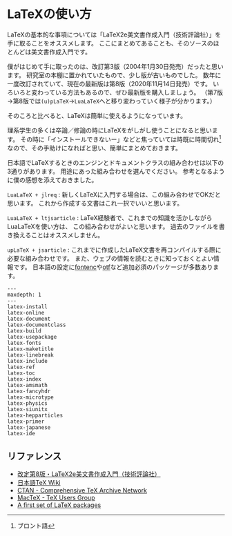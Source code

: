 # LaTeXの使い方

LaTeXの基本的な事項については「LaTeX2e美文書作成入門（技術評論社）」を
手に取ることをオススメします。
ここにまとめてあることも、そのソースのほとんどは美文書作成入門です。

僕がはじめて手に取ったのは、改訂第3版（2004年1月30日発売）だったと思います。
研究室の本棚に置かれていたもので、少し版が古いものでした。
数年に一度改訂されていて、現在の最新版は第8版（2020年11月14日発売）です。
いろいろと変わっている方法もあるので、ぜひ最新版を購入しましょう。
（第7版→第8版では``(u)pLaTeX``→``LuaLaTeX``へと移り変わっていく様子が分かります。）

そのころと比べると、LaTeXは簡単に使えるようになっています。

理系学生の多くは卒論／修論の時にLaTeXをがしがし使うことになると思います。
その時に「インストールできないー」などと焦っていては時既に時間切れ[^bronto]
なので、その手助けになればと思い、簡単にまとめておきます。

[^bronto]: ブロント語



日本語でLaTeXするときのエンジンとドキュメントクラスの組み合わせは以下の3通りがあります。
用途にあった組み合わせを選んでください。
参考となるように僕の感想を添えておきました。

``LuaLaTeX + jlreq``
:   新しくLaTeXに入門する場合は、この組み合わせでOKだと思います。
    これから作成する文書はこれ一択でいいと思います。

``LuaLaTeX + ltjsarticle``
:   LaTeX経験者で、これまでの知識を活かしながらLuaLaTeXを使い方は、
    この組み合わせがよいと思います。
    過去のファイルを書き換えることはオススメしません。

``upLaTeX + jsarticle``
:   これまでに作成したLaTeX文書を再コンパイルする際に必要な組み合わせです。
    また、ウェブの情報を読むときに知っておくとよい情報です。
    日本語の設定に[fontenc](./latex-fontenc.md)や[otf](./latex-otf.md)など追加必須のパッケージが多数あります。



```{toctree}
---
maxdepth: 1
---
latex-install
latex-online
latex-document
latex-documentclass
latex-build
latex-usepackage
latex-fonts
latex-maketitle
latex-linebreak
latex-include
latex-ref
latex-toc
latex-index
latex-amsmath
latex-fancyhdr
latex-microtype
latex-physics
latex-siunitx
latex-hepparticles
latex-primer
latex-japanese
latex-ide
```

## リファレンス

- [改定第8版・LaTeX2e美文書作成入門（技術評論社）](https://gihyo.jp/book/2020/978-4-297-11712-2)
- [日本語TeX Wiki](https://texwiki.texjp.org)
- [CTAN - Comprehensive TeX Archive Network](https://ctan.org/)
- [MacTeX - TeX Users Group](https://tug.org/mactex/)
- [A first set of LaTeX packages](https://tug.org/TUGboat/tb41-2/tb128heff-packages.pdf)
